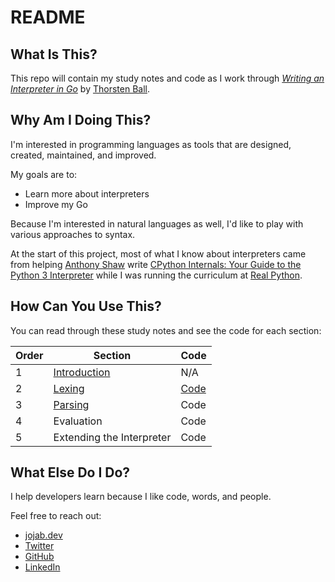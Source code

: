 # README

## What Is This?

This repo will contain my study notes and code as I work through [*Writing an Interpreter in Go*](https://interpreterbook.com/) by [Thorsten Ball](https://twitter.com/thorstenball).

## Why Am I Doing This?

I'm interested in programming languages as tools that are designed, created, maintained, and improved. 

My goals are to:
- Learn more about interpreters
- Improve my Go

Because I'm interested in natural languages as well, I'd like to play with various approaches to syntax.

At the start of this project, most of what I know about interpreters came from helping [Anthony Shaw](https://twitter.com/anthonypjshaw) write [CPython Internals: Your Guide to the Python 3 Interpreter](https://www.amazon.ca/CPython-Internals-Guide-Python-Interpreter/dp/1775093344) while I was running the curriculum at [Real Python](https://realpython.com/team/jjablonski/).

## How Can You Use This?

You can read through these study notes and see the code for each section:

| Order | Section              | Code |
|-------|---------------------------|------|
| 1     | [Introduction](https://github.com/jablonskidev/writing-an-interpreter-in-go/blob/main/1-introduction/introduction.md)              | N/A    |
| 2     | [Lexing](https://github.com/jablonskidev/writing-an-interpreter-in-go/blob/main/2-lexing/lexing.md)                    | [Code](https://github.com/jablonskidev/writing-an-interpreter-in-go/tree/main/2-lexing/src/monkey) |
| 3     | [Parsing](https://github.com/jablonskidev/writing-an-interpreter-in-go/blob/main/3-parsing/parsing.md)                   | Code |
| 4     | Evaluation                | Code |
| 5     | Extending the Interpreter | Code |

## What Else Do I Do?

I help developers learn because I like code, words, and people.

Feel free to reach out:
- [jojab.dev](https://jojab.dev)
- [Twitter](https://twitter.com/Jo_Jablonski)
- [GitHub](https://github.com/jablonskidev)
- [LinkedIn](https://www.linkedin.com/in/joanna-jablonski-14b9a7140/)
